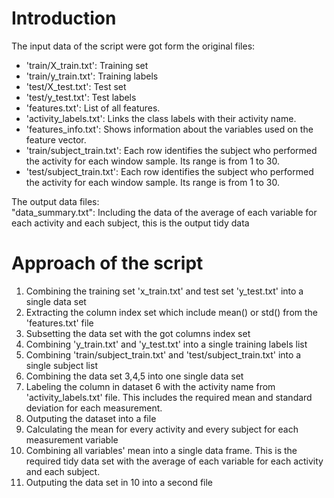 # Introduction

The input data of the script were got form the original files:  
* 'train/X_train.txt': Training set
* 'train/y_train.txt': Training labels
* 'test/X_test.txt': Test set
* 'test/y_test.txt': Test labels
* 'features.txt': List of all features.
* 'activity_labels.txt': Links the class labels with their activity name.
* 'features_info.txt': Shows information about the variables used on the feature vector.
* 'train/subject_train.txt': Each row identifies the subject who performed the activity for each window sample. Its range is from 1 to 30. 
* 'test/subject_train.txt': Each row identifies the subject who performed the activity for each window sample. Its range is from 1 to 30. 

The output data files:  
"data_summary.txt": Including the data of the average of each variable for each activity and each subject, this is the output tidy data


# Approach of the script
1. Combining the training set 'x_train.txt' and test set 'y_test.txt' into a single data set
2. Extracting the column index set which include mean() or std() from the 'features.txt' file
3. Subsetting the data set with the got columns index set
4. Combining 'y_train.txt' and 'y_test.txt' into a single training labels list
5. Combining 'train/subject_train.txt' and 'test/subject_train.txt' into a single subject list
6. Combining the data set 3,4,5 into one single data set
7. Labeling the column in dataset 6 with the activity name from 'activity_labels.txt' file. This includes the required mean and standard deviation for each measurement.
8. Outputing the dataset into a file
9. Calculating the mean for every activity and every subject for each measurement variable
10. Combining all variables' mean into a single data frame. This is the required tidy data set with the average of each variable for each activity and each subject.
11. Outputing the data set in 10 into a second file


